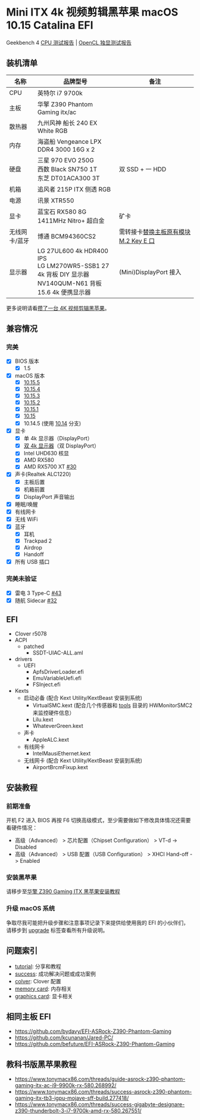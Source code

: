 # Mini ITX 4k 视频剪辑黑苹果 macOS 10.15 Catalina EFI

Geekbench 4 [CPU 测试报告](https://browser.geekbench.com/v4/cpu/14931592) | [OpenCL 独显测试报告](https://browser.geekbench.com/v4/compute/4634600)

## 装机清单

| 名称 | 品牌型号 | 备注 |
| --- | --- | --- |
| CPU | 英特尔 i7 9700k |  |
| 主板 | 华擎 Z390 Phantom Gaming itx/ac |  |
| 散热器 | 九州风神 船长 240 EX White RGB |  |
| 内存 | 海盗船 Vengeance LPX DDR4 3000 16G x 2 |  |
| 硬盘 | 三星 970 EVO 250G<br />西数 Black SN750 1T<br />东芝 DT01ACA300 3T | 双 SSD + 一 HDD |
| 机箱 | 追风者 215P ITX 侧透 RGB |  |
| 电源 | 讯景 XTR550 |  |
| 显卡 | 蓝宝石 RX580 8G 1411MHz Nitro+ 超白金 | 矿卡 |
| 无线网卡/蓝牙 | 博通 BCM94360CS2 | 需转接卡[替换主板原有模块 M.2 Key E 口](http://icyleaf.com/images/install-boardcom-module-to-motherboard.jpg) |
| 显示器 | LG 27UL600 4k HDR400 IPS<br>LG LM270WR5-SSB1 27 4k 背板 DIY 显示器<br>NV140QUM-N61 背板 15.6 4k 便携显示器 | (Mini)DisplayPort 接入 |

更多说明请看[攒了一台 4K 视频剪辑黑苹果](http://icyleaf.com/2019/01/itx-coffee-lake-hackintosh-build-for-4k-video-editing/)。

## 兼容情况

### 完美

- [x] BIOS 版本
    - [x] 1.5
- [x] macOS 版本
    - [x] [10.15.5](https://github.com/icyleaf/EFI-ASRock-Z390-Phantom-Gaming-ITX/issues/47)
    - [x] [10.15.4](https://github.com/icyleaf/EFI-ASRock-Z390-Phantom-Gaming-ITX/issues/41)
    - [x] [10.15.3](https://github.com/icyleaf/EFI-ASRock-Z390-Phantom-Gaming-ITX/issues/34)
    - [x] [10.15.2](https://github.com/icyleaf/EFI-ASRock-Z390-Phantom-Gaming-ITX/issues/33)
    - [x] [10.15.1](https://github.com/icyleaf/EFI-ASRock-Z390-Phantom-Gaming-ITX/issues/23)
    - [x] [10.15](https://github.com/icyleaf/EFI-ASRock-Z390-Phantom-Gaming-ITX/tree/10.15)
    - [x] 10.14.5 (使用 [10.14](https://github.com/icyleaf/EFI-ASRock-Z390-Phantom-Gaming-ITX/tree/10.14) 分支)
- [x] 显卡
    - [x] 单 4k 显示器（DisplayPort）
    - [x] [双 4k 显示器](https://github.com/icyleaf/EFI-ASRock-Z390-Phantom-Gaming-ITX/issues/36)（双 DisplayPort）
    - [x] Intel UHD630 核显
    - [x] AMD RX580
    - [x] AMD RX5700 XT [#30](https://github.com/icyleaf/EFI-ASRock-Z390-Phantom-Gaming-ITX/issues/30)
- [x] 声卡(Realtek ALC1220)
    - [x] 主板后置
    - [x] 机箱前置
    - [x] DisplayPort 声音输出
- [x] 睡眠/唤醒
- [x] 有线网卡
- [x] 无线 WiFi
- [x] 蓝牙
    - [x] 耳机
    - [x] Trackpad 2
    - [x] Airdrop
    - [x] Handoff
- [x] 所有 USB 插口

### 完美未验证

- [x] 雷电 3 Type-C [#43](https://github.com/icyleaf/EFI-ASRock-Z390-Phantom-Gaming-ITX/issues/43)
- [x] 随航 Sidecar [#32](https://github.com/icyleaf/EFI-ASRock-Z390-Phantom-Gaming-ITX/issues/32)

## EFI

- Clover r5078
- ACPI
    - patched
        - SSDT-UIAC-ALL.aml
- drivers
    - UEFI
        - ApfsDriverLoader.efi
        - EmuVariableUefi.efi
        - FSInject.efi
- Kexts
    - 启动必备 (配合 Kext Utility/KextBeast 安装到系统)
        - VirtualSMC.kext (配合几个传感器和 [tools](https://github.com/icyleaf/EFI-ASRock-Z390-Phantom-Gaming-ITX/tree/master/tools) 目录的 HWMonitorSMC2 来监控硬件信息）
        - Lilu.kext
        - WhateverGreen.kext
    - 声卡
        - AppleALC.kext
    - 有线网卡
        - IntelMausiEthernet.kext
    - 无线网卡 (配合 Kext Utility/KextBeast 安装到系统)
        - AirportBrcmFixup.kext

## 安装教程

### 前期准备

开机 F2 进入 BIOS 再按 F6 切换高级模式，至少需要做如下修改具体情况还需要看硬件情况：

- 高级（Advanced） > 芯片配置（Chipset Configuration） > VT-d -> Disabled
- 高级（Advanced） > USB 配置（USB Configuration） > XHCI Hand-off -> Enabled

### 安装黑苹果

请移步至[华擎 Z390 Gaming ITX 黑苹果安装教程](http://icyleaf.com/2019/03/asrock-z390-gaming-itx-install-hackintosh-tutorial/)

### 升级 macOS 系统

争取尽我可能把升级步骤和注意事项记录下来提供给使用我的 EFI 的小伙伴们，请移步到 [upgrade](https://github.com/icyleaf/EFI-ASRock-Z390-Phantom-Gaming-ITX/issues?utf8=%E2%9C%93&q=is%3Aissue+label%3Aupgrade) 标签查看所有升级说明。

## 问题索引

- [tutorial](https://github.com/icyleaf/EFI-ASRock-Z390-Phantom-Gaming-ITX/labels/tutorial): 分享和教程
- [success](https://github.com/icyleaf/EFI-ASRock-Z390-Phantom-Gaming-ITX/labels/success): 成功解决问题或成功案例
- [colver](https://github.com/icyleaf/EFI-ASRock-Z390-Phantom-Gaming-ITX/labels/clover): Clover 配置
- [memory card](https://github.com/icyleaf/EFI-ASRock-Z390-Phantom-Gaming-ITX/labels/memory%20card): 内存相关
- [graphics card](https://github.com/icyleaf/EFI-ASRock-Z390-Phantom-Gaming-ITX/labels/graphics%20card): 显卡相关

## 相同主板 EFI

- https://github.com/bydavy/EFI-ASRock-Z390-Phantom-Gaming
- https://github.com/kcunanan/Jared-PC/
- https://github.com/befuture/EFI-ASRock-Z390-Phantom-Gaming

## 教科书版黑苹果教程

- https://www.tonymacx86.com/threads/guide-asrock-z390-phantom-gaming-itx-ac-i9-9900k-rx-580.268992/
- https://www.tonymacx86.com/threads/success-asrock-z390-phantom-gaming-itx-tb3-igpu-mojave-sff-build.277418/
- https://www.tonymacx86.com/threads/success-gigabyte-designare-z390-thunderbolt-3-i7-9700k-amd-rx-580.267551/
